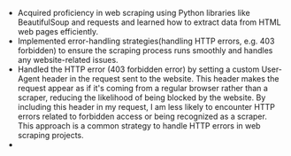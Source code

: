 - Acquired proficiency in web scraping using Python libraries like BeautifulSoup and requests and learned how to extract data from HTML web pages efficiently.
- Implemented error-handling strategies(handling HTTP errors, e.g. 403 forbidden) to ensure the scraping process runs smoothly and handles any website-related issues.
- Handled the HTTP error (403 forbidden error) by setting a custom User-Agent header in the request sent to the website. This header makes the request appear as if it's coming from a regular browser rather than a scraper, reducing the likelihood of being blocked by the website. By including this header in my request, I am less likely to encounter HTTP errors related to forbidden access or being recognized as a scraper. This approach is a common strategy to handle HTTP errors in web scraping projects.
- 






